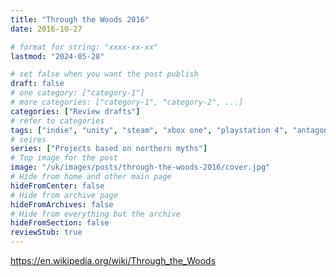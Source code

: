 ```yaml
---
title: "Through the Woods 2016"
date: 2016-10-27

# format for string: "xxxx-xx-xx"
lastmod: "2024-05-28"

# set false when you want the post publish
draft: false
# one category: ["category-1"]
# more categories: ["category-1", "category-2", ...]
categories: ["Review drafts"]
# refer to categories
tags: ["indie", "unity", "steam", "xbox one", "playstation 4", "antagonist", "narrative", "mythology", "northern religion", "faith"]
# seires
series: ["Projects based on northern myths"]
# Top image for the post
image: "/uk/images/posts/through-the-woods-2016/cover.jpg"
# Hide from home and other main page
hideFromCenter: false
# Hide from archive page
hideFromArchives: false
# Hide from everything but the archive
hideFromSection: false
reviewStub: true
---
```

https://en.wikipedia.org/wiki/Through_the_Woods
<!--more-->